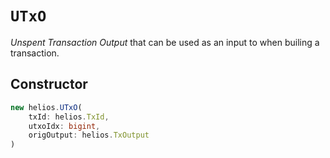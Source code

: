 # `UTxO`

*Unspent Transaction Output* that can be used as an input to when builing a transaction.

## Constructor

```ts
new helios.UTxO(
    txId: helios.TxId,
    utxoIdx: bigint,
    origOutput: helios.TxOutput
)
```